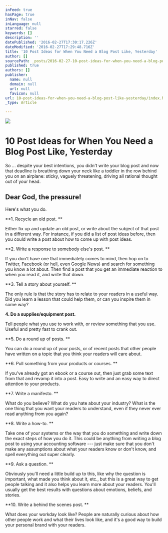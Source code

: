 ```yaml
---
inFeed: true
hasPage: true
inNav: false
inLanguage: null
starred: false
keywords: []
description: ''
datePublished: '2016-02-27T17:30:17.226Z'
dateModified: '2016-02-27T17:29:48.716Z'
title: '10 Post Ideas for When You Need a Blog Post Like, Yesterday'
author: []
sourcePath: _posts/2016-02-27-10-post-ideas-for-when-you-need-a-blog-post-like-yesterday.md
published: true
authors: []
publisher:
  name: null
  domain: null
  url: null
  favicon: null
url: 10-post-ideas-for-when-you-need-a-blog-post-like-yesterday/index.html
_type: Article

---
```

![](https://the-grid-user-content.s3-us-west-2.amazonaws.com/c3a1238d-5108-4055-8bb1-43f9873318e1.jpg)

# 10 Post Ideas for When You Need a Blog Post Like, Yesterday

So ... despite your best intentions, you didn't write your blog post and now that deadline is breathing down your neck like a toddler in the row behind you on an airplane: sticky, vaguely threatening, driving all rational thought out of your head.

## Dear God, the pressure!

Here's what you do.

**1\. Recycle an old post. **

Either fix up and update an old post, or write about the subject of that post in a different way. For instance, if you did a list of post ideas before, then you could write a post about how to come up with post ideas. 

**2\. Write a response to somebody else's post. **

If you don't have one that immediately comes to mind, then hop on to Twitter, Facebook (or hell, even Google News) and search for something you know a lot about. Then find a post that you get an immediate reaction to when you read it, and write that down. 

**3\. Tell a story about yourself. **

The only rule is that the story has to relate to your readers in a useful way. Did you learn a lesson that could help them, or can you inspire them in some way? 

**4\. Do a supplies/equipment post.**

Tell people what you use to work with, or review something that you use. Useful and pretty fast to crank out. 

**5\. Do a round up of posts. **

You can do a round up of your posts, or of recent posts that other people have written on a topic that you think your readers will care about. 

**6\. Pull something from your products or courses. **

If you've already got an ebook or a course out, then just grab some text from that and revamp it into a post. Easy to write and an easy way to direct attention to your products. 

**7\. Write a manifesto. **

What do you believe? What do you hate about your industry? What is the one thing that you want your readers to understand, even if they never ever read anything from you again? 

**8\. Write a how-to. **

Take one of your systems or the way that you do something and write down the exact steps of how you do it. This could be anything from writing a blog post to using your accounting software --- just make sure that you don't make any assumptions about what your readers know or don't know, and spell everything out super clearly. 

**9\. Ask a question. **

Obviously you'll need a little build up to this, like why the question is important, what made you think about it, etc., but this is a great way to get people talking and it also helps you learn more about your readers. You'll usually get the best results with questions about emotions, beliefs, and stories. 

**10\. Write a behind the scenes post. **

What does your workday look like? People are naturally curious about how other people work and what their lives look like, and it's a good way to build your personal brand with your readers.